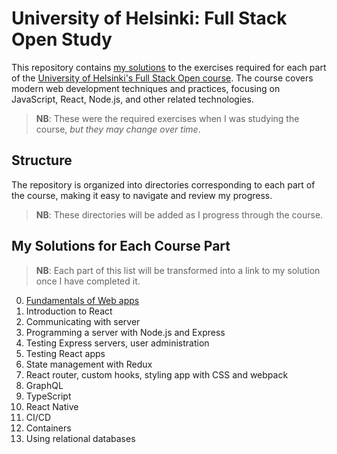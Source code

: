 # University of Helsinki: Full Stack Open Study

This repository contains [my solutions](https://hussein-m-kandil.github.io/helsinki-fso-study/) to the exercises required for each part of the [University of Helsinki's Full Stack Open course](https://fullstackopen.com/en/). The course covers modern web development techniques and practices, focusing on JavaScript, React, Node.js, and other related technologies.

> **NB**: These were the required exercises when I was
        studying the course, _but they may change over time_.

## Structure

The repository is organized into directories corresponding to each part of the course, making it easy to navigate and review my progress.

> **NB**: These directories will be added as I progress through the course.

## My Solutions for Each Course Part

> **NB**: Each part of this list will be transformed into a link to my solution once I have completed it.

0. [Fundamentals of Web apps](./part0/)
1. Introduction to React
2. Communicating with server
3. Programming a server with Node.js and Express
4. Testing Express servers, user administration
5. Testing React apps
6. State management with Redux
7. React router, custom hooks, styling app with CSS and webpack
8. GraphQL
9. TypeScript
10. React Native
11. CI/CD
12. Containers
13. Using relational databases
